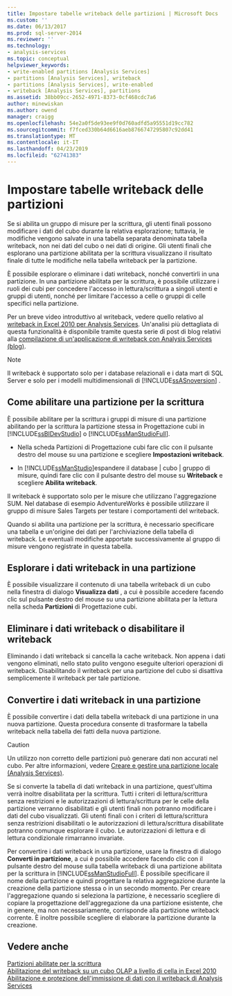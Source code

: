 ```yaml
---
title: Impostare tabelle writeback delle partizioni | Microsoft Docs
ms.custom: ''
ms.date: 06/13/2017
ms.prod: sql-server-2014
ms.reviewer: ''
ms.technology:
- analysis-services
ms.topic: conceptual
helpviewer_keywords:
- write-enabled partitions [Analysis Services]
- partitions [Analysis Services], writeback
- partitions [Analysis Services], write-enabled
- writeback [Analysis Services], partitions
ms.assetid: 38bb09cc-2652-4971-8373-0cf468cdc7a6
author: minewiskan
ms.author: owend
manager: craigg
ms.openlocfilehash: 54e2a0f5de93ee9f0d760adfd5a95551d19cc782
ms.sourcegitcommit: f7fced330b64d6616aeb8766747295807c92dd41
ms.translationtype: MT
ms.contentlocale: it-IT
ms.lasthandoff: 04/23/2019
ms.locfileid: "62741383"
---
```

# <a name="set-partition-writeback"></a>Impostare tabelle writeback delle partizioni
  Se si abilita un gruppo di misure per la scrittura, gli utenti finali possono modificare i dati del cubo durante la relativa esplorazione; tuttavia, le modifiche vengono salvate in una tabella separata denominata tabella writeback, non nei dati del cubo o nei dati di origine. Gli utenti finali che esplorano una partizione abilitata per la scrittura visualizzano il risultato finale di tutte le modifiche nella tabella writeback per la partizione.  
  
 È possibile esplorare o eliminare i dati writeback, nonché convertirli in una partizione. In una partizione abilitata per la scrittura, è possibile utilizzare i ruoli dei cubi per concedere l'accesso in lettura/scrittura a singoli utenti e gruppi di utenti, nonché per limitare l'accesso a celle o gruppi di celle specifici nella partizione.  
  
 Per un breve video introduttivo al writeback, vedere quello relativo al [writeback in Excel 2010 per Analysis Services](https://go.microsoft.com/fwlink/p/?LinkId=394951). Un'analisi più dettagliata di questa funzionalità è disponibile tramite questa serie di post di blog relativi alla [compilazione di un'applicazione di writeback con Analysis Services (blog)](https://go.microsoft.com/fwlink/?LinkId=394977).  
  
> [!NOTE]  
>  Il writeback è supportato solo per i database relazionali e i data mart di SQL Server e solo per i modelli multidimensionali di [!INCLUDE[ssASnoversion](../../includes/ssasnoversion-md.md)] .  
  
## <a name="how-to-write-enable-a-partition"></a>Come abilitare una partizione per la scrittura  
 È possibile abilitare per la scrittura i gruppi di misure di una partizione abilitando per la scrittura la partizione stessa in Progettazione cubi in [!INCLUDE[ssBIDevStudio](../../includes/ssbidevstudio-md.md)] o [!INCLUDE[ssManStudioFull](../../includes/ssmanstudiofull-md.md)].  
  
-   Nella scheda Partizioni di Progettazione cubi fare clic con il pulsante destro del mouse su una partizione e scegliere **Impostazioni writeback**.  
  
-   In [!INCLUDE[ssManStudio](../../includes/ssmanstudio-md.md)]espandere il database | cubo | gruppo di misure, quindi fare clic con il pulsante destro del mouse su **Writeback** e scegliere **Abilita writeback**.  
  
 Il writeback è supportato solo per le misure che utilizzano l'aggregazione SUM. Nel database di esempio AdventureWorks è possibile utilizzare il gruppo di misure Sales Targets per testare i comportamenti del writeback.  
  
 Quando si abilita una partizione per la scrittura, è necessario specificare una tabella e un'origine dei dati per l'archiviazione della tabella di writeback. Le eventuali modifiche apportate successivamente al gruppo di misure vengono registrate in questa tabella.  
  
## <a name="browse-writeback-data-in-a-partition"></a>Esplorare i dati writeback in una partizione  
 È possibile visualizzare il contenuto di una tabella writeback di un cubo nella finestra di dialogo **Visualizza dati** , a cui è possibile accedere facendo clic sul pulsante destro del mouse su una partizione abilitata per la lettura nella scheda **Partizioni** di Progettazione cubi.  
  
## <a name="delete-writeback-data-or-disable-writeback"></a>Eliminare i dati writeback o disabilitare il writeback  
 Eliminando i dati writeback si cancella la cache writeback. Non appena i dati vengono eliminati, nello stato pulito vengono eseguite ulteriori operazioni di writeback. Disabilitando il writeback per una partizione del cubo si disattiva semplicemente il writeback per tale partizione.  
  
## <a name="convert-writeback-data-to-a-partition"></a>Convertire i dati writeback in una partizione  
 È possibile convertire i dati della tabella writeback di una partizione in una nuova partizione. Questa procedura consente di trasformare la tabella writeback nella tabella dei fatti della nuova partizione.  
  
> [!CAUTION]  
>  Un utilizzo non corretto delle partizioni può generare dati non accurati nel cubo. Per altre informazioni, vedere [Creare e gestire una partizione locale &#40;Analysis Services&#41;](create-and-manage-a-local-partition-analysis-services.md).  
  
 Se si converte la tabella di dati writeback in una partizione, quest'ultima verrà inoltre disabilitata per la scrittura. Tutti i criteri di lettura/scrittura senza restrizioni e le autorizzazioni di lettura/scrittura per le celle della partizione verranno disabilitati e gli utenti finali non potranno modificare i dati del cubo visualizzati. Gli utenti finali con i criteri di lettura/scrittura senza restrizioni disabilitati o le autorizzazioni di lettura/scrittura disabilitate potranno comunque esplorare il cubo. Le autorizzazioni di lettura e di lettura condizionale rimarranno invariate.  
  
 Per convertire i dati writeback in una partizione, usare la finestra di dialogo **Converti in partizione**, a cui è possibile accedere facendo clic con il pulsante destro del mouse sulla tabella writeback di una partizione abilitata per la scrittura in [!INCLUDE[ssManStudioFull](../../includes/ssmanstudiofull-md.md)]. È possibile specificare il nome della partizione e quindi progettare la relativa aggregazione durante la creazione della partizione stessa o in un secondo momento. Per creare l'aggregazione quando si seleziona la partizione, è necessario scegliere di copiare la progettazione dell'aggregazione da una partizione esistente, che in genere, ma non necessariamente, corrisponde alla partizione writeback corrente. È inoltre possibile scegliere di elaborare la partizione durante la creazione.  
  
## <a name="see-also"></a>Vedere anche  
 [Partizioni abilitate per la scrittura](../multidimensional-models-olap-logical-cube-objects/partitions-write-enabled-partitions.md)   
 [Abilitazione del writeback su un cubo OLAP a livello di cella in Excel 2010](https://go.microsoft.com/fwlink/p/?LinkId=394952)   
 [Abilitazione e protezione dell'immissione di dati con il writeback di Analysis Services](https://go.microsoft.com/fwlink/p/?LinkId=394953)  
  
  

